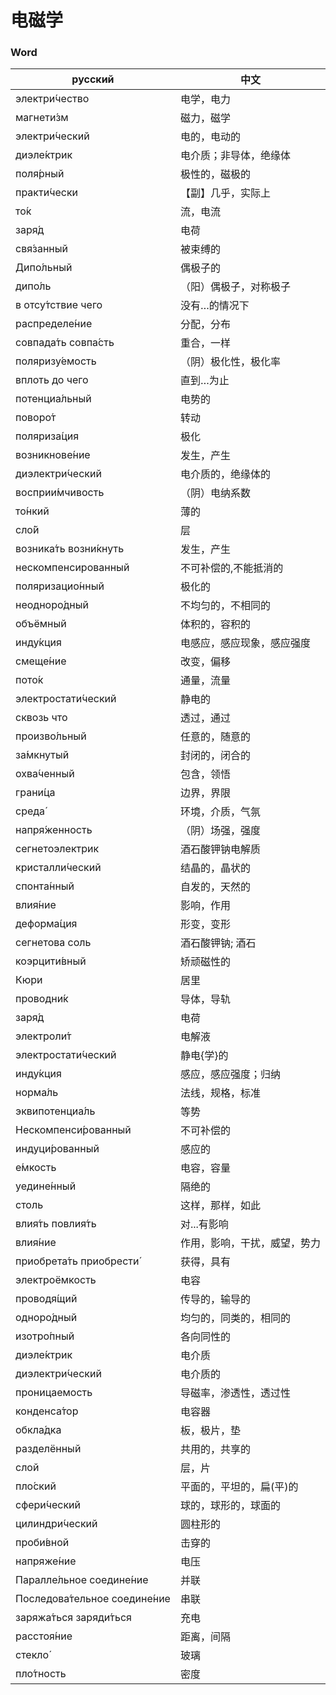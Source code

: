 # 电磁学

### Word

| русский                 | 中文              |
|-------------------------|-------------------|
| электри́чество | 电学，电力 |
| магнети́зм | 磁力，磁学 |
| электри́ческий | 电的，电动的 |
| диэле́ктрик | 电介质；非导体，绝缘体 |
| поля́рный | 极性的，磁极的 |
| практи́чески | 【副】几乎，实际上 |
| то́к | 流，电流 |
| заря́д | 电荷 |
| свя́занный | 被束缚的 |
| Дипо́льный | 偶极子的 |
| дипо́ль | （阳）偶极子，对称极子 |
| в отсу́тствие чего | 没有…的情况下 |
| распределе́ние | 分配，分布 |
| совпада́ть совпа́сть | 重合，一样 |
| поляризу́емость | （阴）极化性，极化率 |
| вплоть до чего | 直到…为止 |
| потенциа́льный | 电势的 |
| поворо́т | 转动 |
| поляриза́ция | 极化 |
| возникнове́ние | 发生，产生 |
| диэлектри́ческий | 电介质的，绝缘体的 |
| восприи́мчивость | （阴）电纳系数 |
| то́нкий | 薄的 |
| сло́й | 层 |
| возника́ть возни́кнуть | 发生，产生 |
| нескомпенсированный | 不可补偿的,不能抵消的 |
| поляризацио́нный | 极化的 |
| неодноро́дный | 不均匀的，不相同的 |
| объёмный | 体积的，容积的 |
| инду́кция | 电感应，感应现象，感应强度 |
| смеще́ние | 改变，偏移 |
| пото́к | 通量，流量 |
| электростати́ческий | 静电的 |
| сквозь что | 透过，通过 |
| произво́льный | 任意的，随意的 |
| за́мкнутый | 封闭的，闭合的 |
| охва́ченный | 包含，领悟 |
| грани́ца | 边界，界限 |
| среда́ | 环境，介质，气氛 |
| напря́женность | （阴）场强，强度 |
| сегнетоэлектрик | 酒石酸钾钠电解质 |
| кристалли́ческий | 结晶的，晶状的 |
| спонта́нный | 自发的，天然的 |
| влия́ние | 影响，作用 |
| деформа́ция | 形变，变形 |
| сегнетова соль | 酒石酸钾钠; 酒石 |
| коэрцити́вный | 矫顽磁性的 |
| Кюри | 居里 |
| проводни́к | 导体，导轨 |
| заря́д | 电荷 |
| электроли́т | 电解液 |
| электростати́ческий | 静电{学}的 |
| инду́кция | 感应，感应强度；归纳 |
| норма́ль | 法线，规格，标准 |
| эквипотенциа́ль | 等势 |
| Нескомпенси́рованный | 不可补偿的 |
| индуци́рованный | 感应的 |
| е́мкость | 电容，容量 |
| уедине́нный | 隔绝的 |
| столь | 这样，那样，如此 |
| влия́ть повлия́ть | 对...有影响 |
| влия́ние | 作用，影响，干扰，威望，势力 |
| приобрета́ть приобрести́ | 获得，具有 |
| электроёмкость | 电容 |
| проводя́щий | 传导的，输导的 |
| одноро́дный | 均匀的，同类的，相同的 |
| изотро́пный | 各向同性的 |
| диэле́ктрик | 电介质 |
| диэлектри́ческий | 电介质的 |
| проницаемость | 导磁率，渗透性，透过性 |
| конденса́тор  | 电容器 |
| обкла́дка | 板，极片，垫 |
| разделённый | 共用的，共享的 |
| слой | 层，片 |
| пло́ский | 平面的，平坦的，扁(平)的 |
| сфери́ческий | 球的，球形的，球面的 |
| цилиндри́ческий | 圆柱形的 |
| проби́вной | 击穿的 |
| напряже́ние | 电压 |
| Паралле́льное соедине́ние | 并联 |
| Последова́тельное соедине́ние | 串联 |
| заряжа́ться заряди́ться | 充电 |
| расстоя́ние | 距离，间隔 |
| стекло́ | 玻璃 |
| пло́тность | 密度 |
